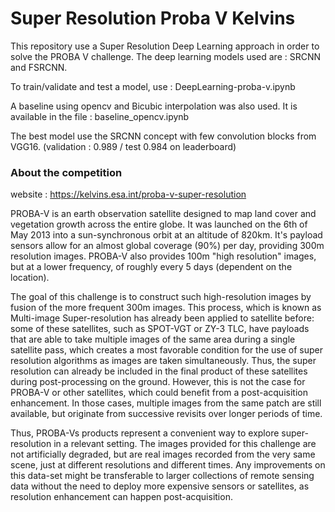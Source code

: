 # Super Resolution Proba V Kelvins

This repository use a Super Resolution Deep Learning approach in order to solve the PROBA V challenge.
The deep learning models used are : SRCNN and FSRCNN.


To train/validate and test a model, use : DeepLearning-proba-v.ipynb

A baseline using opencv and Bicubic interpolation was also used. It is available in the file : baseline_opencv.ipynb

The best model use the SRCNN concept with few convolution blocks from VGG16. (validation : 0.989 / test 0.984 on leaderboard)
### About the competition
website : https://kelvins.esa.int/proba-v-super-resolution

PROBA-V is an earth observation satellite designed to map land cover and vegetation growth across the entire globe. It was launched on the 6th of May 2013 into a sun-synchronous orbit at an altitude of 820km. It's payload sensors allow for an almost global coverage (90%) per day, providing 300m resolution images. PROBA-V also provides 100m "high resolution" images, but at a lower frequency, of roughly every 5 days (dependent on the location).

The goal of this challenge is to construct such high-resolution images by fusion of the more frequent 300m images. This process, which is known as Multi-image Super-resolution has already been applied to satellite before: some of these satellites, such as SPOT-VGT or ZY-3 TLC, have payloads that are able to take multiple images of the same area during a single satellite pass, which creates a most favorable condition for the use of super resolution algorithms as images are taken simultaneously. Thus, the super resolution can already be included in the final product of these satellites during post-processing on the ground. However, this is not the case for PROBA-V or other satellites, which could benefit from a post-acquisition enhancement. In those cases, multiple images from the same patch are still available, but originate from successive revisits over longer periods of time.

Thus, PROBA-Vs products represent a convenient way to explore super-resolution in a relevant setting. The images provided for this challenge are not artificially degraded, but are real images recorded from the very same scene, just at different resolutions and different times. Any improvements on this data-set might be transferable to larger collections of remote sensing data without the need to deploy more expensive sensors or satellites, as resolution enhancement can happen post-acquisition.